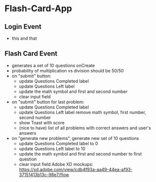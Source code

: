 # Flash-Card-App


## Login Event
- this and that


## Flash Card Event
- generates a set of 10 questions onCreate
- probability of multiplication vs division should be 50/50
- on "submit" button:
	- update Questions Completed label
	- update Questions Left label
	- update the math symbol and first and second number
	- clear input field
- on "submit" button for last problem:
	- update Questions Completed label
	- update Questions Left label
	remove math symbol, first number, second number
	- show Toast with score
	- (nice to have) list of all problems with correct answers and user's answers
- on "generate new problems", generate new set of 10 questions
	- update Questions Completed label to 0
	- update Questions Left label to 10
	- update the math symbol and first and second number to first question
	- clear input field
Adobe XD mockups: https://xd.adobe.com/view/cdb4f93a-aa49-44ea-af93-37151413b13c-98e7/flow 
